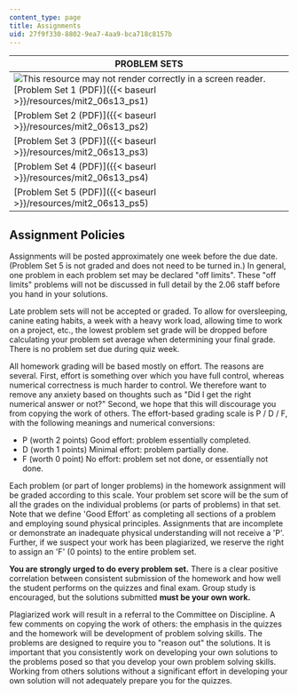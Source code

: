 ```yaml
---
content_type: page
title: Assignments
uid: 27f9f330-8802-9ea7-4aa9-bca718c8157b
---
```


| PROBLEM SETS |
| --- |
| ![This resource may not render correctly in a screen reader.](/images/inacessible.gif)[Problem Set 1 (PDF)]({{< baseurl >}}/resources/mit2_06s13_ps1) |
| [Problem Set 2 (PDF)]({{< baseurl >}}/resources/mit2_06s13_ps2) |
| [Problem Set 3 (PDF)]({{< baseurl >}}/resources/mit2_06s13_ps3) |
| [Problem Set 4 (PDF)]({{< baseurl >}}/resources/mit2_06s13_ps4) |
| [Problem Set 5 (PDF)]({{< baseurl >}}/resources/mit2_06s13_ps5) 

Assignment Policies
-------------------

Assignments will be posted approximately one week before the due date. (Problem Set 5 is not graded and does not need to be turned in.) In general, one problem in each problem set may be declared "off limits". These "off limits" problems will not be discussed in full detail by the 2.06 staff before you hand in your solutions.

Late problem sets will not be accepted or graded. To allow for oversleeping, canine eating habits, a week with a heavy work load, allowing time to work on a project, etc., the lowest problem set grade will be dropped before calculating your problem set average when determining your final grade. There is no problem set due during quiz week.

All homework grading will be based mostly on effort. The reasons are several. First, effort is something over which you have full control, whereas numerical correctness is much harder to control. We therefore want to remove any anxiety based on thoughts such as "Did I get the right numerical answer or not?" Second, we hope that this will discourage you from copying the work of others. The effort-based grading scale is P / D / F, with the following meanings and numerical conversions:

*   P (worth 2 points) Good effort: problem essentially completed.
*   D (worth 1 points) Minimal effort: problem partially done.
*   F (worth 0 point) No effort: problem set not done, or essentially not done.

Each problem (or part of longer problems) in the homework assignment will be graded according to this scale. Your problem set score will be the sum of all the grades on the individual problems (or parts of problems) in that set. Note that we define 'Good Effort' as completing all sections of a problem and employing sound physical principles. Assignments that are incomplete or demonstrate an inadequate physical understanding will not receive a 'P'. Further, if we suspect your work has been plagiarized, we reserve the right to assign an 'F' (0 points) to the entire problem set.

**You are strongly urged to do every problem set.** There is a clear positive correlation between consistent submission of the homework and how well the student performs on the quizzes and final exam. Group study is encouraged, but the solutions submitted **must be your own work.**

Plagiarized work will result in a referral to the Committee on Discipline. A few comments on copying the work of others: the emphasis in the quizzes and the homework will be development of problem solving skills. The problems are designed to require you to "reason out" the solutions. It is important that you consistently work on developing your own solutions to the problems posed so that you develop your own problem solving skills. Working from others solutions without a significant effort in developing your own solution will not adequately prepare you for the quizzes.
